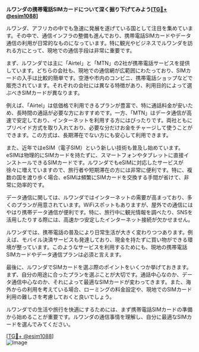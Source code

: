 **ルワンダの携帯電話SIMカードについて深く掘り下げてみよう[[TG💪+ @esim1088](https://t.me/s/esim1088)]**

ルワンダ、アフリカの中でも急速に発展を遂げている国として注目を集めています。その中で、通信インフラの整備も進んでおり、携帯電話SIMカードやデータ通信の利用が日常的なものになっています。特に観光やビジネスでルワンダを訪れる方にとって、現地での通信手段は非常に重要です。

まず、ルワンダでは主に「Airtel」と「MTN」の2社が携帯電話サービスを提供しています。どちらの会社も、現地での通信網が広範囲にわたっており、SIMカードの入手は比較的簡単です。空港や市内のコンビニ、携帯電話ショップなどで販売されています。それぞれの会社には異なる特徴があり、利用目的によって選ぶべきSIMカードが異なります。

例えば、「Airtel」は低価格で利用できるプランが豊富で、特に通話料金が安いため、長時間の通話が必要な方におすすめです。一方、「MTN」はデータ通信が高速で安定しており、インターネットを利用する方にはぴったりです。両社ともにプリペイド方式を取り入れており、必要な分だけお金をチャージして使うことができます。この方式は、長期滞在でない方にも安心して利用できます。

また、近年ではeSIM（電子SIM）という新しい技術も普及し始めています。eSIMは物理的にSIMカードを持たずに、スマートフォンやタブレットに直接インストールできるSIMカードです。ルワンダでもeSIMに対応したサービスが徐々に増えていますので、旅行者や短期滞在の方には非常に便利です。特に、複数の国を渡り歩く場合、eSIMは頻繁にSIMカードを交換する手間が省けて、非常に効率的です。

データ通信に関しては、ルワンダではインターネットの需要が高まっており、多くのプランが用意されています。WiFiスポットもありますが、屋外での通信にはやはり携帯データ通信が便利です。特に、旅行中に観光情報を調べたり、SNSを活用したりする際には、高速かつ安定したインターネット接続が欠かせません。

ルワンダでは、携帯電話の普及により日常生活が大きく変わりつつあります。例えば、モバイル決済サービスも発達しており、現金を持たずに買い物ができる環境が整っています。このようなサービスを利用するためにも、現地の携帯電話SIMカードやデータ通信プランは必須と言えます。

最後に、ルワンダでSIMカードを選ぶ際のポイントをいくつか挙げておきます。まず、自分の用途に合ったプランを選ぶことが大切です。通話中心なのか、データ通信中心なのか、それによって最適なSIMカードが変わってきます。また、海外からの利用を考えている場合、ローミングの料金設定や、現地でのSIMカード利用の難しさを考慮しておくと良いでしょう。

ルワンダでの生活や旅行を快適にするためには、まず携帯電話SIMカードの準備から始めることが重要です。ルワンダの通信事情を理解し、自分に最適なSIMカードを選んでみてください。

[[TG💪+ @esim1088](https://t.me/s/esim1088)]  
![Image](https://i.postimg.cc/Y0z9fWf4/image.png)